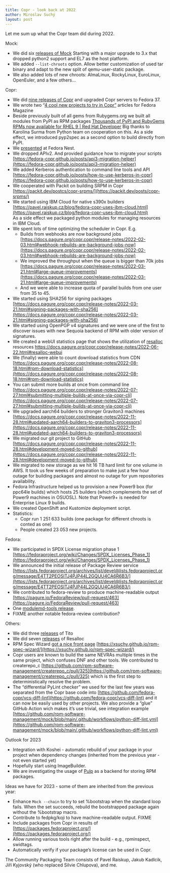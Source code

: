 ```yaml
---
title: Copr - look back at 2022
author: Miroslav Suchý
layout: post
---
```

Let me sum up what the Copr team did during 2022.

Mock:
* We did six [releases of Mock](https://rpm-software-management.github.io/mock/#release-notes) Starting with a major upgrade to 3.x that dropped python2 support and EL7 as the host platform. 
* We added `--list-chroots` option. Allow better customization of used tar binary and adapt to the new split of qemu-user-static package.
* We also added lots of new chroots: AlmaLinux, RockyLinux, EuroLinux, OpenEuler, and a few others…

Copr:
* We did [nine releases of Copr](https://docs.pagure.org/copr.copr/release_notes.html) and upgraded Copr servers to Fedora 37.
* We wrote two “[4 cool new projects to try in Copr”](https://fedoramagazine.org/4-cool-new-projects-to-try-in-copr-for-august-2022/) articles for Fedora Magazine
* Beside previously built of all gems from Rubygems.org we built all modules from PyPI as RPM packages [Thousands of PyPI and RubyGems RPMs now available for RHEL 9 | Red Hat Developer](https://developers.redhat.com/articles/2022/06/07/thousands-pypi-and-rubygems-rpms-now-available-rhel-9) Big thanks to Karolina Surma from Python team on cooperation on this. As a side effect, we introduced pyp2spec as a second option to build directly from PyPI.
* We [presented](https://www.youtube.com/watch?v=LSgGno0oecs) at Fedora Nest.
* We dropped APIv2. And provided guidance how to migrate your scripts [https://fedora-copr.github.io/posts/api3-migration-helper](https://fedora-copr.github.io/posts/api3-migration-helper) 
* We added Kerberos authentication to command line tools and API [https://fedora-copr.github.io/posts/how-to-use-kerberos-in-copr](https://fedora-copr.github.io/posts/how-to-use-kerberos-in-copr) 
* We cooperated with Packit on building SRPM in Copr [https://packit.dev/postcs/copr-srpms/](https://packit.dev/posts/copr-srpms/) 
* We started using IBM Cloud for native s390x builders  [https://pavel.raiskup.cz/blog/fedora-copr-uses-ibm-cloud.html](https://pavel.raiskup.cz/blog/fedora-copr-uses-ibm-cloud.html) \
As a side effect we packaged python modules for managing resources in IBM Cloud.
* We spent lots of time optimizing the scheduler in Copr. E.g.
    * Builds from webhooks are now background jobs [https://docs.pagure.org/copr.copr/release-notes/2022-02-03.html#webhook-rebuilds-are-background-jobs-now](https://docs.pagure.org/copr.copr/release-notes/2022-02-03.html#webhook-rebuilds-are-background-jobs-now) 
    * We improved the throughput when the queue is bigger than 70k jobs [https://docs.pagure.org/copr.copr/release-notes/2022-03-21.html#large-queue-improvements](https://docs.pagure.org/copr.copr/release-notes/2022-03-21.html#large-queue-improvements)
    * And we were able to increase quota of parallel builds from one user from 35 to 45.
* We started using SHA256 for signing packages [https://docs.pagure.org/copr.copr/release-notes/2022-03-21.html#signing-packages-with-sha256](https://docs.pagure.org/copr.copr/release-notes/2022-03-21.html#signing-packages-with-sha256) 
* We started using OpenPGP v4 signatures and we were one of the first to discover issues with new Sequoia backend of RPM with older version of signatures.
* We created a webUI statistics page that shows the utilization of [resalloc](https://github.com/praiskup/resalloc) resources https://docs.pagure.org/copr.copr/release-notes/2022-06-22.html#resalloc-webui
* We (finally) were able to count download statistics from CDN [https://docs.pagure.org/copr.copr/release-notes/2022-08-18.html#rpm-download-statistics](https://docs.pagure.org/copr.copr/release-notes/2022-08-18.html#rpm-download-statistics) 
* You can submit more builds at once from command line [https://docs.pagure.org/copr.copr/release-notes/2022-07-27.html#submitting-multiple-builds-at-once-via-copr-cli](https://docs.pagure.org/copr.copr/release-notes/2022-07-27.html#submitting-multiple-builds-at-once-via-copr-cli) 
* We upgraded aarch64 builders to stronger Graviton3 machines [https://docs.pagure.org/copr.copr/release-notes/2022-11-28.html#updated-aarch64-builders-to-graviton3-processors](https://docs.pagure.org/copr.copr/release-notes/2022-11-28.html#updated-aarch64-builders-to-graviton3-processors) 
* We migrated our git project to GitHub [https://docs.pagure.org/copr.copr/release-notes/2022-11-28.html#development-moved-to-github](https://docs.pagure.org/copr.copr/release-notes/2022-11-28.html#development-moved-to-github) 
* We migrated to new storage as we hit 16 TB hard limit for one volume in AWS. It took us few weeks of preparation to make just a few hour outage for building packages and almost no outage for yum repositories availability.
* Fedora Infrastructure helped us to provision a new Power9 box (for ppc64le builds) which hosts 25 builders (which complements the set of Power9 machines in OSUOSL). Note that Power9+ is needed for Enterprise Linux 9 builds.
* We created OpenShift and Kustomize deployment script.
* Statistics:
    * Copr run 1 251 633 builds (one package for different chroots is conted as one)
    * People created 23 053 new projects.

Fedora:
* We participated in SPDX License migration phase 1 [https://fedoraproject.org/wiki/Changes/SPDX_Licenses_Phase_1](https://fedoraproject.org/wiki/Changes/SPDX_Licenses_Phase_1) 
* We announced the initial release of Package Review service [https://lists.fedoraproject.org/archives/list/devel@lists.fedoraproject.org/message/E4TT2PEOSITJ4PJP44L2GQUU4CA6R6B3/](https://lists.fedoraproject.org/archives/list/devel@lists.fedoraproject.org/message/E4TT2PEOSITJ4PJP44L2GQUU4CA6R6B3/) 
* We contributed to fedora-review to produce machine-readable output [https://pagure.io/FedoraReview/pull-request/463](https://pagure.io/FedoraReview/pull-request/463)
* One [modulemd-tools release](https://github.com/rpm-software-management/modulemd-tools/releases/tag/modulemd-tools-0.13-1).
* FIXME another notable fedora-review contribution?

Others:
* We did three [releases](https://github.com/rpm-software-management/tito/releases) of Tito
* We did seven [releases](https://github.com/praiskup/resalloc/releases) of Resalloc
* RPM Spec Wizard [got a nice front page](http://frostyx.cz/posts/introducing-rpm-spec-wizard) [https://xsuchy.github.io/rpm-spec-wizard/](https://xsuchy.github.io/rpm-spec-wizard/)
* Copr users are known to build the same NEVRAs multiple times in the same project, which confuses DNF and other tools.  We contributed to createrepo_c [https://github.com/rpm-software-management/createrepo_c/pull/325](https://github.com/rpm-software-management/createrepo_c/pull/325) which is the first step to deterministically resolve the problem.
* The “differential PyLint checker” we used for the last few years was separated from the Copr base code into [https://github.com/fedora-copr/vcs-diff-lint](https://github.com/fedora-copr/vcs-diff-lint) and it can now be easily used by other projects. We also provide a “glue” GitHub Action wich makes it’s use trivial, see integration example [https://github.com/rpm-software-management/mock/blob/main/.github/workflows/python-diff-lint.yml](https://github.com/rpm-software-management/mock/blob/main/.github/workflows/python-diff-lint.yml) 

Outlook for 2023
* Integration with Koshei - automatic rebuild of your package in your project when dependency changes (inherited from the previous year - not even started yet)
* Hopefully start using ImageBuilder.
* We are investigating the usage of [Pulp](https://pulpproject.org/) as a backend for storing RPM packages.

Ideas we have for 2023 - some of them are inherited from the previous year:
* Enhance `Mock --chain` to try to set %bootstrap when the standard loop fails. When the set succeeds, rebuild the bootstrapped package again without the %bootstrap macro. 
* Contribute to fedpkg/koji to have machine-readable output. FIXME
* Include packages from Copr in results of [https://packages.fedoraproject.org/](https://packages.fedoraproject.org/)
* Allow running various tools right after the build - e.g., rpminspect, swidtags.
* Automatically verify if your package’s license can be used in Copr.

The Community Packaging Team consists of Pavel Raiskup, Jakub Kadlcik, Jiří Kyjovský (who replaced Silvie Chlupova), and me.

